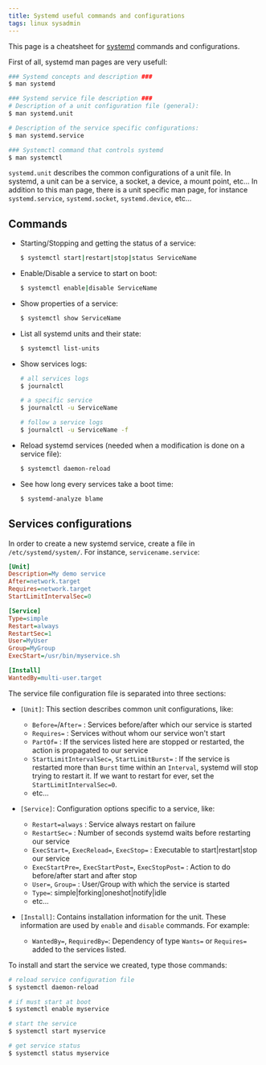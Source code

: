 ```yaml
---
title: Systemd useful commands and configurations
tags: linux sysadmin
---
```


This page is a cheatsheet for [systemd](https://systemd.io/) commands and configurations.

<!--more-->

First of all, systemd man pages are very usefull:

```bash
### Systemd concepts and description ###
$ man systemd

### Systemd service file description ###
# Description of a unit configuration file (general):
$ man systemd.unit

# Description of the service specific configurations:
$ man systemd.service

### Systemctl command that controls systemd
$ man systemctl
```

`systemd.unit` describes the common configurations of a unit file. In systemd, a unit can be a service, a socket, a device, a mount point, etc... In addition to this man page, there is a unit specific man page, for instance `systemd.service`, `systemd.socket`, `systemd.device`, etc...


## Commands

* Starting/Stopping and getting the status of a service:
    
    ```bash
    $ systemctl start|restart|stop|status ServiceName
    ```

* Enable/Disable a service to start on boot:
    
    ```bash
    $ systemctl enable|disable ServiceName
    ```

* Show properties of a service:
    
    ```bash
    $ systemctl show ServiceName
    ```

* List all systemd units and their state: 

    ```bash
    $ systemctl list-units
    ```

* Show services logs:
    
    ```bash
    # all services logs
    $ journalctl

    # a specific service 
    $ journalctl -u ServiceName 

    # follow a service logs 
    $ journalctl -u ServiceName -f
    ```

* Reload systemd services (needed when a modification is done on a service file):

    ```bash
    $ systemctl daemon-reload
    ```

* See how long every services take a boot time:

    ```bash
    $ systemd-analyze blame
    ```

## Services configurations

In order to create a new systemd service, create a file in `/etc/systemd/system/`. For instance, `servicename.service`:

```ini
[Unit]
Description=My demo service
After=network.target
Requires=network.target
StartLimitIntervalSec=0

[Service]
Type=simple
Restart=always
RestartSec=1
User=MyUser
Group=MyGroup
ExecStart=/usr/bin/myservice.sh

[Install]
WantedBy=multi-user.target
```

The service file configuration file is separated into three sections:

* `[Unit]`: This section describes common unit configurations, like:
    * `Before=`/`After=` : Services before/after which our service is started  
    * `Requires=` : Services without whom our service won't start 
    * `PartOf=` : If the services listed here are stopped or restarted, the action is propagated to our service
    * `StartLimitIntervalSec=`, `StartLimitBurst=` : If the service is restarted more than `Burst` time within an `Interval`, systemd will stop trying to restart it. If we want to restart for ever, set the `StartLimitIntervalSec=0`.
    * etc...

* `[Service]`: Configuration options specific to a service, like:
    * `Restart=always` : Service always restart on failure 
    * `RestartSec=` : Number of seconds systemd waits before restarting our service
    * `ExecStart=`, `ExecReload=`, `ExecStop=` : Executable to start\|restart\|stop our service 
    * `ExecStartPre=`, `ExecStartPost=`, `ExecStopPost=` : Action to do before/after start and after stop 
    * `User=`, `Group=` : User/Group with which the service is started
    * `Type=`: simple\|forking\|oneshot\|notify\|idle
    * etc...

* `[Install]`: Contains installation information for the unit. These information are used by `enable` and `disable` commands. For example:
    * `WantedBy=`, `RequiredBy=`: Dependency of type `Wants=` or `Requires=` added to the services listed.


To install and start the service we created, type those commands:

```bash
# reload service configuration file
$ systemctl daemon-reload

# if must start at boot
$ systemctl enable myservice 

# start the service
$ systemctl start myservice

# get service status 
$ systemctl status myservice

```

